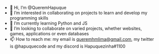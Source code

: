 - 👋 Hi, I’m @QueremHapuque
- 👀 I’m interested in collaborating on projects to learn and develop my programming skills
- 🌱 I’m currently learning Python and JS
- 💞️ I’m looking to collaborate on varied projects, whether websites, games, applications or even databases
- 📫 How to reach me: my email is queremhmlima@gmail.com, my twitter is @hapuquecode and my discord is Hapuquezinha#1100
